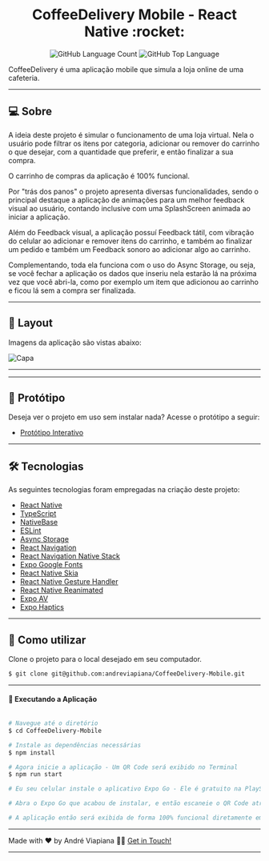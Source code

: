 <p align="center">
  <h1 align="center">CoffeeDelivery Mobile - React Native :rocket:</h1>
</p>

<p align="center" margin-top="25px" >
  <img alt="GitHub Language Count" src="https://img.shields.io/github/languages/count/andreviapiana/CoffeeDelivery-Mobile" />

  <img alt="GitHub Top Language" src="https://img.shields.io/github/languages/top/andreviapiana/CoffeeDelivery-Mobile" />
</p>


CoffeeDelivery é uma aplicação mobile que simula a loja online de uma cafeteria.

___

## 💻 Sobre
A ideia deste projeto é simular o funcionamento de uma loja virtual. Nela o usuário pode filtrar os itens por categoria, adicionar ou remover do carrinho o que desejar, com a quantidade que preferir, e então finalizar a sua compra.

O carrinho de compras da aplicação é 100% funcional.

Por "trás dos panos" o projeto apresenta diversas funcionalidades, sendo o principal destaque a aplicação de animações para um melhor feedback visual ao usuário, contando inclusive com uma SplashScreen animada ao iniciar a aplicação.

Além do Feedback visual, a aplicação possuí Feedback tátil, com vibração do celular ao adicionar e remover itens do carrinho, e também ao finalizar um pedido e também um Feedback sonoro ao adicionar algo ao carrinho.

Complementando, toda ela funciona com o uso do Async Storage, ou seja, se você fechar a aplicação os dados que inseriu nela estarão lá na próxima vez que você abri-la, como por exemplo um item que adicionou ao carrinho e ficou lá sem a compra ser finalizada.

___

## 🎨 Layout
Imagens da aplicação são vistas abaixo:

![Capa](https://github.com/andreviapiana/IgniteGym/assets/106932234/d7579d03-88a4-435f-a6fc-22da1c22e25f)

___

___

## 🎨 Protótipo
Deseja ver o projeto em uso sem instalar nada? Acesse o protótipo a seguir:

- [Protótipo Interativo](https://www.figma.com/proto/1hOL64eyp4FVjvMnLnyS2h/Coffee-Delivery-%E2%80%A2-Desafio-React-Native-(Community)-(Copy)?node-id=729-1899&scaling=scale-down&page-id=735%3A3292&starting-point-node-id=729%3A1826)

___

## 🛠 Tecnologias

As seguintes tecnologias foram empregadas na criação deste projeto:

- [React Native](https://reactnative.dev/)
- [TypeScript](https://www.typescriptlang.org/)
- [NativeBase](https://nativebase.io/)
- [ESLint](https://eslint.org/)
- [Async Storage](https://reactnative.dev/docs/asyncstorage)
- [React Navigation](https://reactnavigation.org/)
- [React Navigation Native Stack](https://reactnavigation.org/docs/native-stack-navigator/)
- [Expo Google Fonts](https://github.com/expo/google-fonts)
- [React Native Skia](https://docs.expo.dev/versions/latest/sdk/skia/)
- [React Native Gesture Handler](https://docs.swmansion.com/react-native-gesture-handler/docs/)
- [React Native Reanimated](https://docs.swmansion.com/react-native-reanimated/)
- [Expo AV](https://docs.expo.dev/versions/latest/sdk/av/)
- [Expo Haptics](https://docs.expo.dev/versions/latest/sdk/haptics/)

___

## 🚀 Como utilizar

Clone o projeto para o local desejado em seu computador.

```bash
$ git clone git@github.com:andreviapiana/CoffeeDelivery-Mobile.git
```
___

#### 🚧 Executando a Aplicação
```bash

# Navegue até o diretório
$ cd CoffeeDelivery-Mobile

# Instale as dependências necessárias
$ npm install

# Agora inicie a aplicação - Um QR Code será exibido no Terminal
$ npm run start

# Eu seu celular instale o aplicativo Expo Go - Ele é gratuito na PlayStore.

# Abra o Expo Go que acabou de instalar, e então escaneie o QR Code através do aplicativo.

# A aplicação então será exibida de forma 100% funcional diretamente em seu celular.

```

___

Made with ❤️ by André Viapiana 👋🏽 [Get in Touch!](https://www.linkedin.com/in/andreviapiana/)

---

